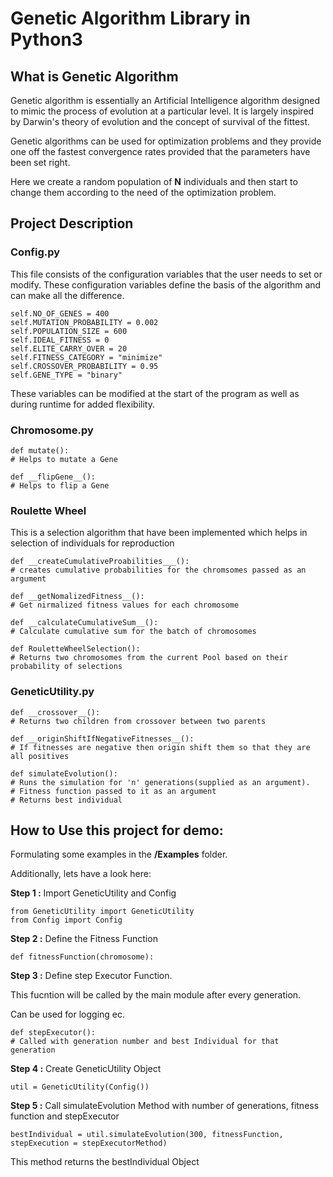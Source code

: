 # Genetic Algorithm Library in Python3

## What is Genetic Algorithm
Genetic algorithm is essentially an Artificial Intelligence algorithm designed to mimic the process of evolution at a particular level.
It is largely inspired by Darwin's theory of evolution and the concept of survival of the fittest.

Genetic algorithms can be used for optimization problems and they provide one off the fastest convergence rates provided that the parameters have been set right.

Here we create a random population of **N** individuals and then start to change them according to the need of the optimization problem.

## Project Description

### Config.py
This file consists of the configuration variables that the user needs to set or modify. These configuration variables define the basis of the algorithm and can make all the difference.

```
self.NO_OF_GENES = 400
self.MUTATION_PROBABILITY = 0.002
self.POPULATION_SIZE = 600
self.IDEAL_FITNESS = 0
self.ELITE_CARRY_OVER = 20
self.FITNESS_CATEGORY = "minimize"
self.CROSSOVER_PROBABILITY = 0.95
self.GENE_TYPE = "binary"
```
These variables can be modified at the start of the program as well as during runtime for added flexibility.

### Chromosome.py
```
def mutate():
# Helps to mutate a Gene
```

```
def __flipGene__():
# Helps to flip a Gene
```

### Roulette Wheel
This is a selection algorithm that have been implemented which helps in selection of individuals for reproduction

```
def __createCumulativeProabilities___():
# creates cumulative probabilities for the chromsomes passed as an argument
```

```
def __getNomalizedFitness__():
# Get nirmalized fitness values for each chromosome
```

```
def __calculateCumulativeSum__():
# Calculate cumulative sum for the batch of chromosomes
```

```
def RouletteWheelSelection():
# Returns two chromosomes from the current Pool based on their probability of selections
```

### GeneticUtility.py
 
 ```
 def __crossover__():
 # Returns two children from crossover between two parents
 ```
 
 ```
 def __originShiftIfNegativeFitnesses__():
 # If fitnesses are negative then origin shift them so that they are all positives
 ```
 
 ```
def simulateEvolution():
# Runs the simulation for 'n' generations(supplied as an argument).
# Fitness function passed to it as an argument
# Returns best individual
```
## How to Use this project for demo:
Formulating some examples in the **/Examples** folder.

Additionally, lets have a look here:

**Step 1 :**
Import GeneticUtility and Config

```
from GeneticUtility import GeneticUtility
from Config import Config
```

**Step 2 :**
Define the Fitness Function

```
def fitnessFunction(chromosome):
```

**Step 3 :**
Define step Executor Function.

This fucntion will be called by the main module after every generation.

Can be used for logging ec.

```
def stepExecutor():
# Called with generation number and best Individual for that generation
```
**Step 4 :**
Create GeneticUtility Object

```
util = GeneticUtility(Config())
```

**Step 5 :**
Call simulateEvolution Method with number of generations, fitness function and stepExecutor

```
bestIndividual = util.simulateEvolution(300, fitnessFunction, stepExecution = stepExecutorMethod)
```

This method returns the bestIndividual Object

